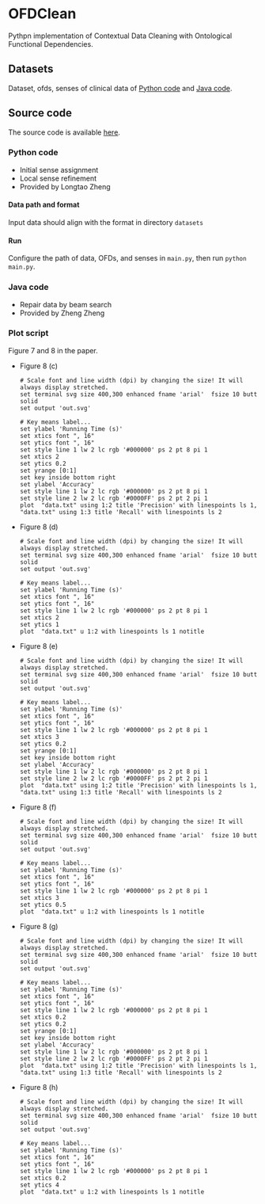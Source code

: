 # OFDClean

Pythpn implementation of Contextual Data Cleaning with Ontological Functional Dependencies.

## Datasets

Dataset, ofds, senses of clinical data of [Python code](https://github.com/ltzheng/OFDClean/Python/datasets) and [Java code](https://github.com/ltzheng/OFDClean/Java/data). 

## Source code

The source code is available [here](https://github.com/ltzheng/OFDClean). 

### Python code 

- Initial sense assignment
- Local sense refinement
- Provided by Longtao Zheng

#### Data path and format

Input data should align with the format in directory `datasets`

#### Run

Configure the path of data, OFDs, and senses in `main.py`, then run `python main.py`.

### Java code 

- Repair data by beam search
- Provided by Zheng Zheng

### Plot script

Figure 7 and 8 in the paper.

- Figure 8 (c)
  ```
  # Scale font and line width (dpi) by changing the size! It will always display stretched.
  set terminal svg size 400,300 enhanced fname 'arial'  fsize 10 butt solid
  set output 'out.svg'

  # Key means label...
  set ylabel 'Running Time (s)'
  set xtics font ", 16"
  set ytics font ", 16"
  set style line 1 lw 2 lc rgb '#000000' ps 2 pt 8 pi 1
  set xtics 2
  set ytics 0.2
  set yrange [0:1]
  set key inside bottom right
  set ylabel 'Accuracy'
  set style line 1 lw 2 lc rgb '#000000' ps 2 pt 8 pi 1
  set style line 2 lw 2 lc rgb '#0000FF' ps 2 pt 2 pi 1
  plot  "data.txt" using 1:2 title 'Precision' with linespoints ls 1, "data.txt" using 1:3 title 'Recall' with linespoints ls 2
  ```

- Figure 8 (d)
  ```
  # Scale font and line width (dpi) by changing the size! It will always display stretched.
  set terminal svg size 400,300 enhanced fname 'arial'  fsize 10 butt solid
  set output 'out.svg'

  # Key means label...
  set ylabel 'Running Time (s)'
  set xtics font ", 16"
  set ytics font ", 16"
  set style line 1 lw 2 lc rgb '#000000' ps 2 pt 8 pi 1
  set xtics 2
  set ytics 1
  plot  "data.txt" u 1:2 with linespoints ls 1 notitle
  ```
  
- Figure 8 (e)
  ```
  # Scale font and line width (dpi) by changing the size! It will always display stretched.
  set terminal svg size 400,300 enhanced fname 'arial'  fsize 10 butt solid
  set output 'out.svg'

  # Key means label...
  set ylabel 'Running Time (s)'
  set xtics font ", 16"
  set ytics font ", 16"
  set style line 1 lw 2 lc rgb '#000000' ps 2 pt 8 pi 1
  set xtics 3
  set ytics 0.2
  set yrange [0:1]
  set key inside bottom right
  set ylabel 'Accuracy'
  set style line 1 lw 2 lc rgb '#000000' ps 2 pt 8 pi 1
  set style line 2 lw 2 lc rgb '#0000FF' ps 2 pt 2 pi 1
  plot  "data.txt" using 1:2 title 'Precision' with linespoints ls 1, "data.txt" using 1:3 title 'Recall' with linespoints ls 2
  ```

- Figure 8 (f)
  ```
  # Scale font and line width (dpi) by changing the size! It will always display stretched.
  set terminal svg size 400,300 enhanced fname 'arial'  fsize 10 butt solid
  set output 'out.svg'

  # Key means label...
  set ylabel 'Running Time (s)'
  set xtics font ", 16"
  set ytics font ", 16"
  set style line 1 lw 2 lc rgb '#000000' ps 2 pt 8 pi 1
  set xtics 3
  set ytics 0.5
  plot  "data.txt" u 1:2 with linespoints ls 1 notitle
  ```

- Figure 8 (g)
  ```
  # Scale font and line width (dpi) by changing the size! It will always display stretched.
  set terminal svg size 400,300 enhanced fname 'arial'  fsize 10 butt solid
  set output 'out.svg'

  # Key means label...
  set ylabel 'Running Time (s)'
  set xtics font ", 16"
  set ytics font ", 16"
  set style line 1 lw 2 lc rgb '#000000' ps 2 pt 8 pi 1
  set xtics 0.2
  set ytics 0.2
  set yrange [0:1]
  set key inside bottom right
  set ylabel 'Accuracy'
  set style line 1 lw 2 lc rgb '#000000' ps 2 pt 8 pi 1
  set style line 2 lw 2 lc rgb '#0000FF' ps 2 pt 2 pi 1
  plot  "data.txt" using 1:2 title 'Precision' with linespoints ls 1, "data.txt" using 1:3 title 'Recall' with linespoints ls 2
  ```

- Figure 8 (h)
  ```
  # Scale font and line width (dpi) by changing the size! It will always display stretched.
  set terminal svg size 400,300 enhanced fname 'arial'  fsize 10 butt solid
  set output 'out.svg'

  # Key means label...
  set ylabel 'Running Time (s)'
  set xtics font ", 16"
  set ytics font ", 16"
  set style line 1 lw 2 lc rgb '#000000' ps 2 pt 8 pi 1
  set xtics 0.2
  set ytics 4
  plot  "data.txt" u 1:2 with linespoints ls 1 notitle
  ```
